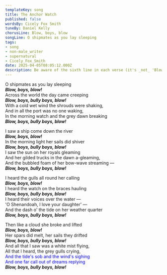 ```yaml
---
templateKey: song
title: The Anchor Watch
published: false
wordsBy: Cicely Fox Smith
tuneBy: Daniel Kelly
chorusLine: Blow, boys, blow
songLine: O shipmates as you lay sleeping
tags:
- song
- non-male_writer
- supernatural
- Cicely_Fox_Smith
date: 2025-04-05T08:05:12.000Z
description: Be aware of the sixth line in each verse (it's _not_ 'Blow boys blow') and the additional line in the final verse.
---
```

O shipmates as you lay sleeping\
***Blow, boys, blow!***\
Across the world the day came creeping\
***Blow, boys, bully boys, blow!***\
With a cold wet wind the shrouds were shaking,\
And in all the port was no one waking,\
In the morning watch and the grey dawn breaking\
***Blow, boys, bully boys, blow!***
 
I saw a ship come down the river\
***Blow, boys, blow!***\
In the morning light her sails did shiver\
***Blow, boys, bully boys, blow!***\
I saw the sun on her royals gleaming\
And her gilded trucks in the dawn a-gleaming,\
And the bubbled foam of her bow-wave streaming —\
***Blow, boys, bully boys, blow!***
 
I heard the gulls all round her calling\
***Blow, boys, blow!***\
I heard the watch on the braces hauling\
***Blow, boys, bully boys, blow!***\
I heard their voices over the water —\
'O Shenandoah, I love your daughter' —\
And the dash o' the tide on her weather quarter\
***Blow, boys, bully boys, blow!***

Then like a cloud she broke and lifted\
***Blow, boys, blow!***\
Her spars did melt, her sails they drifted\
***Blow, boys, bully boys, blow!***\
And all that I saw was a white mist flying,\
All that I heard, the grey gulls crying,\
<span style="color:blue">And the tide's sob and the wind's sighing</span>\
<span style="color:blue">And one far call out of dreams replying</span>\
***Blow, boys, bully boys, blow!***
